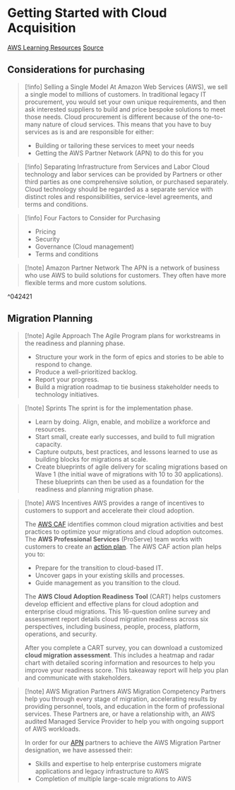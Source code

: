 # Getting Started with Cloud Acquisition

[AWS Learning Resources](AWS%20Learning%20Resources.md)
[Source](https://explore.skillbuilder.aws/learn/course/1575/play/5240/getting-started-with-cloud-acquisition;lp=82)

## Considerations for purchasing

> [!info] Selling a Single Model
> At Amazon Web Services (AWS), we sell a single model to millions of customers. In traditional legacy IT procurement, you would set your own unique requirements, and then ask interested suppliers to build and price bespoke solutions to meet those needs. Cloud procurement is different because of the one-to-many nature of cloud services. This means that you have to buy services as is and are responsible for either:
> - Building or tailoring these services to meet your needs
> - Getting the AWS Partner Network (APN) to do this for you

> [!info] Separating Infrastructure from Services and Labor
> Cloud technology and labor services can be provided by Partners or other third parties as one comprehensive solution, or purchased separately. Cloud technology should be regarded as a separate service with distinct roles and responsibilities, service-level agreements, and terms and conditions.

> [!info] Four Factors to Consider for Purchasing
> - Pricing
> - Security
> - Governance (Cloud management)
> - Terms and conditions

> [!note] Amazon Partner Network
> The APN is a network of business who use AWS to build solutions for customers. They often have more flexible terms and more custom solutions.

^042421

## Migration Planning

> [!note] Agile Approach
> The Agile Program plans for workstreams in the readiness and planning phase.
> - Structure your work in the form of epics and stories to be able to respond to change.
> - Produce a well-prioritized backlog.
> - Report your progress.
> - Build a migration roadmap to tie business stakeholder needs to technology initiatives.

> [!note] Sprints
> The sprint is for the implementation phase.
> - Learn by doing. Align, enable, and mobilize a workforce and resources.
> - Start small, create early successes, and build to full migration capacity.
> - Capture outputs, best practices, and lessons learned to use as building blocks for migrations at scale.
> - Create blueprints of agile delivery for scaling migrations based on Wave 1 (the initial wave of migrations with 10 to 30 applications). These blueprints can then be used as a foundation for the readiness and planning migration phase.

> [!note] AWS Incentives
> AWS provides a range of incentives to customers to support and accelerate their cloud adoption. 
> 
> The [AWS CAF](2.9%20Migration%20and%20Innovation.md#^8eae64) identifies common cloud migration activities and best practices to optimize your migrations and cloud adoption outcomes. The **AWS Professional Services** (ProServe) team works with customers to create an [action plan](2.9%20Migration%20and%20Innovation.md#^8eae64). The AWS CAF action plan helps you to:
> - Prepare for the transition to cloud-based IT.
> - Uncover gaps in your existing skills and processes.
> - Guide management as you transition to the cloud.
> 
> The **AWS Cloud Adoption Readiness Tool** (CART) helps customers develop efficient and effective plans for cloud adoption and enterprise cloud migrations. This 16-question online survey and assessment report details cloud migration readiness across six perspectives, including business, people, process, platform, operations, and security.  
>   
> After you complete a CART survey, you can download a customized **cloud migration assessment**. This includes a heatmap and radar chart with detailed scoring information and resources to help you improve your readiness score. This takeaway report will help you plan and communicate with stakeholders.

> [!note] AWS Migration Partners
> AWS Migration Competency Partners help you through every stage of migration, accelerating results by providing personnel, tools, and education in the form of professional services. These Partners are, or have a relationship with, an AWS audited Managed Service Provider to help you with ongoing support of AWS workloads. 
> 
> In order for our [APN](#^042421) partners to achieve the AWS Migration Partner designation, we have assessed their:
> - Skills and expertise to help enterprise customers migrate applications and legacy infrastructure to AWS
> - Completion of multiple large-scale migrations to AWS
